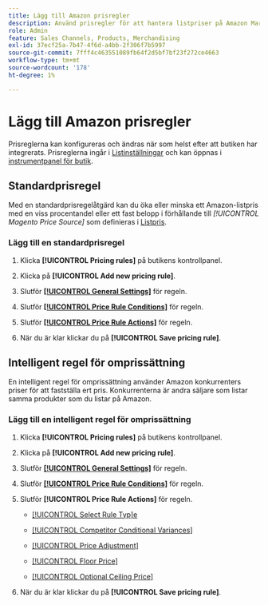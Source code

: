 ```yaml
---
title: Lägg till Amazon prisregler
description: Använd prisregler för att hantera listpriser på Amazon Marketplace för din Commerce-produktkatalog.
role: Admin
feature: Sales Channels, Products, Merchandising
exl-id: 37ecf25a-7b47-4f6d-a4bb-2f306f7b5997
source-git-commit: 7fff4c463551089fb64f2d5bf7bf23f272ce4663
workflow-type: tm+mt
source-wordcount: '178'
ht-degree: 1%

---
```


# Lägg till Amazon prisregler

Prisreglerna kan konfigureras och ändras när som helst efter att butiken har integrerats. Prisreglerna ingår i [Listinställningar](./listing-settings.md) och kan öppnas i [instrumentpanel för butik](./amazon-store-dashboard.md).

## Standardprisregel

Med en standardprisregelåtgärd kan du öka eller minska ett Amazon-listpris med en viss procentandel eller ett fast belopp i förhållande till **[!UICONTROL Magento Price Source*]* som definieras i [Listpris](./listing-price.md).

### Lägg till en standardprisregel

1. Klicka **[!UICONTROL Pricing rules]** på butikens kontrollpanel.

1. Klicka på **[!UICONTROL Add new pricing rule]**.

1. Slutför **[[!UICONTROL General Settings]](./pricing-rule-general-settings.md)** för regeln.

1. Slutför **[[!UICONTROL Price Rule Conditions]](./pricing-rule-conditions.md)** för regeln.

1. Slutför **[[!UICONTROL Price Rule Actions]](./standard-price-rules.md)** för regeln.

1. När du är klar klickar du på **[!UICONTROL Save pricing rule]**.

## Intelligent regel för omprissättning

En intelligent regel för omprissättning använder Amazon konkurrenters priser för att fastställa ert pris. Konkurrenterna är andra säljare som listar samma produkter som du listar på Amazon.

### Lägg till en intelligent regel för omprissättning

1. Klicka **[!UICONTROL Pricing rules]** på butikens kontrollpanel.

1. Klicka på **[!UICONTROL Add new pricing rule]**.

1. Slutför **[[!UICONTROL General Settings]](./pricing-rule-general-settings.md)** för regeln.

1. Slutför **[[!UICONTROL Price Rule Conditions]](./pricing-rule-conditions.md)** för regeln.

1. Slutför **[!UICONTROL Price Rule Actions]** för regeln.

   - [[!UICONTROL Select Rule Typ]e](./intelligent-repricing-rules.md)

   - [[!UICONTROL Competitor Conditional Variances]](./competitor-conditional-variances.md)

   - [[!UICONTROL Price Adjustment]](./price-adjustment.md)

   - [[!UICONTROL Floor Price]](./floor-price.md)

   - [[!UICONTROL Optional Ceiling Price]](./optional-ceiling-price.md)

1. När du är klar klickar du på **[!UICONTROL Save pricing rule]**.
